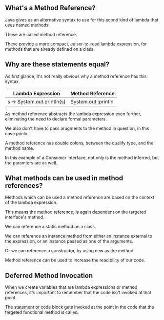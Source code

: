 ## What's a Method Reference?
Java gives us an alternative syntax to use for this econd kind of lambda that uses named methods.

These are called method reference.

These provide a more compact, eaiser-to-read lambda expression, for methods that are already defined on a class.

## Why are these statements equal?
As first glance, it's not really obvious why a method reference has this syntax.

| Lambda Expression | Method Reference |
| - | - |
| s -> System.out.println(s) | System.out::println |

As method reference abstracts the lambda expression even further, eliminating the need to declare formal parameters.

We also don't have to pass arugments to the method in question, in this case prinln.

A method reference has double colons, between the qualify type, and the method name.

In this example of a Consumer interface, not only is the method inferred, but the paramters are as well.

## What methods can be used in method references?
Methods which can be used a method reference are based on the context of the lambda expression.

This means the method reference, is again dependent on the targeted interface's method.

We can reference a static method on a class.

We can reference an instance method from either an instance external to the expression, or an instance passed as one of the arguments.

Or we can reference a constructor, by using new as the method.

Method reference can be used to increase the readibility of our code.

## Deferred Method Invocation
When we create variables that are lambda expressions or method references, it's important to remember that the code isn't invoked at that point.

The statement or code block gets invoked at the point in the code that the targeted functional method is called.